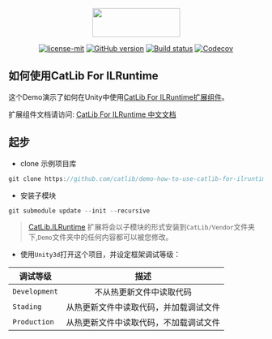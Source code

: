 <p align="center"><img width="173" height="57" src="http://catlib.io/imgs/logo-txt.png"></p>

<p align="center">
<a href="https://github.com/CatLib/CatLib/blob/master/LICENSE"><img src="https://img.shields.io/badge/license-MIT-blue.svg" title="license-mit" /></a>
<a href="https://github.com/CatLib/CatLib/"><img src="https://badge.fury.io/gh/catlib%2Fcatlib.svg" title="GitHub version" /></a>
<a href="https://ci.appveyor.com/project/catlib/core"><img src="https://ci.appveyor.com/api/projects/status/tk3o571mwbw2rykj?svg=true" title="Build status"/></a>
<a href="https://codecov.io/gh/CatLib/Core">
  <img src="https://codecov.io/gh/CatLib/Core/branch/master/graph/badge.svg" alt="Codecov" />
</a>

## 如何使用CatLib For ILRuntime

这个Demo演示了如何在Unity中使用[CatLib For ILRuntime扩展组件](https://github.com/CatLib/CatLib.ILRuntime)。

扩展组件文档请访问: [CatLib For ILRuntime 中文文档](https://ilruntime.catlib.io) 

## 起步

- clone 示例项目库

```csharp
git clone https://github.com/catlib/demo-how-to-use-catlib-for-ilruntime.git
```

- 安装子模块

```csharp
git submodule update --init --recursive
```

> [CatLib.ILRuntime](https://github.com/CatLib/CatLib.ILRuntime) 扩展将会以子模块的形式安装到`CatLib/Vendor`文件夹下,`Demo`文件夹中的任何内容都可以被您修改。

- 使用`Unity3d`打开这个项目，并设定框架调试等级：

| 调试等级                            | 描述                 |
| -------------------------------- |:----------------------------:|
| `Development`     | 不从热更新文件中读取代码      |
| `Stading`         | 从热更新文件中读取代码，并加载调试文件      |
| `Production`      | 从热更新文件中读取代码，不加载调试文件      |
